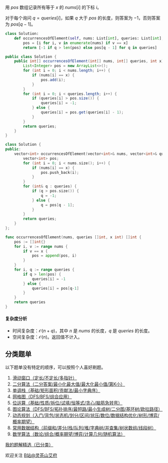 用 $\textit{pos}$ 数组记录所有等于 $x$ 的 $\textit{nums}[i]$ 的下标 $i$。

对于每个询问 $q=\textit{queries}[i]$，如果 $q$ 大于 $\textit{pos}$ 的长度，则答案为 $-1$，否则答案为 $\textit{pos}[q-1]$。

```py [sol-Python3]
class Solution:
    def occurrencesOfElement(self, nums: List[int], queries: List[int], x: int) -> List[int]:
        pos = [i for i, v in enumerate(nums) if v == x]
        return [-1 if q > len(pos) else pos[q - 1] for q in queries]
```

```java [sol-Java]
public class Solution {
    public int[] occurrencesOfElement(int[] nums, int[] queries, int x) {
        List<Integer> pos = new ArrayList<>();
        for (int i = 0; i < nums.length; i++) {
            if (nums[i] == x) {
                pos.add(i);
            }
        }
        for (int i = 0; i < queries.length; i++) {
            if (queries[i] > pos.size()) {
                queries[i] = -1;
            } else {
                queries[i] = pos.get(queries[i] - 1);
            }
        }
        return queries;
    }
}
```

```cpp [sol-C++]
class Solution {
public:
    vector<int> occurrencesOfElement(vector<int>& nums, vector<int>& queries, int x) {
        vector<int> pos;
        for (int i = 0; i < nums.size(); i++) {
            if (nums[i] == x) {
                pos.push_back(i);
            }
        }
        for (int& q : queries) {
            if (q > pos.size()) {
                q = -1;
            } else {
                q = pos[q - 1];
            }
        }
        return queries;
    }
};
```

```go [sol-Go]
func occurrencesOfElement(nums, queries []int, x int) []int {
	pos := []int{}
	for i, v := range nums {
		if v == x {
			pos = append(pos, i)
		}
	}
	for i, q := range queries {
		if q > len(pos) {
			queries[i] = -1
		} else {
			queries[i] = pos[q-1]
		}
	}
	return queries
}
```

#### 复杂度分析

- 时间复杂度：$\mathcal{O}(n+q)$，其中 $n$ 是 $\textit{nums}$ 的长度，$q$ 是 $\textit{queries}$ 的长度。
- 空间复杂度：$\mathcal{O}(n)$。返回值不计入。

## 分类题单

以下题单没有特定的顺序，可以按照个人喜好刷题。

1. [滑动窗口（定长/不定长/多指针）](https://leetcode.cn/circle/discuss/0viNMK/)
2. [二分算法（二分答案/最小化最大值/最大化最小值/第K小）](https://leetcode.cn/circle/discuss/SqopEo/)
3. [单调栈（基础/矩形面积/贡献法/最小字典序）](https://leetcode.cn/circle/discuss/9oZFK9/)
4. [网格图（DFS/BFS/综合应用）](https://leetcode.cn/circle/discuss/YiXPXW/)
5. [位运算（基础/性质/拆位/试填/恒等式/贪心/脑筋急转弯）](https://leetcode.cn/circle/discuss/dHn9Vk/)
6. [图论算法（DFS/BFS/拓扑排序/最短路/最小生成树/二分图/基环树/欧拉路径）](https://leetcode.cn/circle/discuss/01LUak/)
7. [动态规划（入门/背包/状态机/划分/区间/状压/数位/数据结构优化/树形/博弈/概率期望）](https://leetcode.cn/circle/discuss/tXLS3i/)
8. [常用数据结构（前缀和/差分/栈/队列/堆/字典树/并查集/树状数组/线段树）](https://leetcode.cn/circle/discuss/mOr1u6/)
9. [数学算法（数论/组合/概率期望/博弈/计算几何/随机算法）](https://leetcode.cn/circle/discuss/IYT3ss/)

[我的题解精选（已分类）](https://github.com/EndlessCheng/codeforces-go/blob/master/leetcode/SOLUTIONS.md)

欢迎关注 [B站@灵茶山艾府](https://space.bilibili.com/206214)
